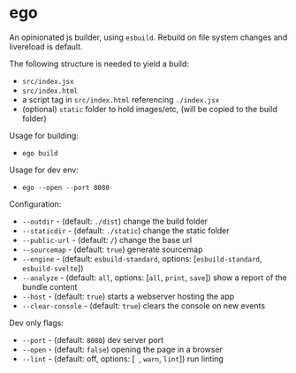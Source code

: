 # ego

An opinionated js builder, using `esbuild`. Rebuild on file system changes and livereload is default.

The following structure is needed to yield a build:
- `src/index.jsx`
- `src/index.html`
- a script tag in `src/index.html` referencing `./index.jsx`
- (optional) `static` folder to hold images/etc, (will be copied to the build folder)

Usage for building:
- `ego build`

Usage for dev env:
- `ego --open --port 8080`

Configuration:
- `--outdir` - (default: `./dist`) change the build folder
- `--staticdir` - (default: `./static`) change the static folder
- `--public-url` - (default: `/`) change the base url
- `--sourcemap` - (default: `true`) generate sourcemap
- `--engine` - (default: `esbuild-standard`, options: [`esbuild-standard`, `esbuild-svelte`])
- `--analyze` - (default: `all`, options: [`all`, `print`, `save`]) show a report of the bundle content
- `--host` - (default: `true`) starts a webserver hosting the app
- `--clear-console` - (default: `true`) clears the console on new events

Dev only flags:
- `--port` - (default: `8080`) dev server port
- `--open` - (default: `false`) opening the page in a browser
- `--lint` - (default: off, options: [` `, `warn`, `lint`]) run linting
